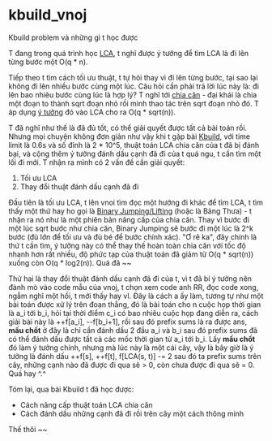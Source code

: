 # kbuild_vnoj
Kbuild problem và những gì t học được

T đang trong quá trình học [LCA](https://en.wikipedia.org/wiki/Lowest_common_ancestor), t nghĩ được ý tưởng để tìm LCA là đi lên từng bước một O(q * n).
  
Tiếp theo t tìm cách tối ưu thuật, t tự hỏi thay vì đi lên từng bước, tại sao lại không đi lên nhiều bước cùng một lúc. Câu hỏi cần phải trả lời lúc này là: đi lên bao nhiêu bước cùng lúc là hợp lý? T nghĩ tới [chia căn](https://vnoi.info/wiki/algo/data-structures/sqrt-decomposition.md) - đại khái là chia một đoạn to thành sqrt đoạn nhỏ rồi mình thao tác trên sqrt đoạn nhỏ đó. T áp dụng [ý tưởng](https://vnoi.info/wiki/translate/topcoder/Range-Minimum-Query-and-Lowest-Common-Ancestor.md#thu%E1%BA%ADt-to%C3%A1n-o-n-o-sqrt-n-1) đó vào LCA cho ra O(q * sqrt(n)).
  
T đã nghĩ như thế là đã đủ tốt, có thể giải quyết được tất cả bài toán rồi. Nhưng mọi chuyện không đơn giản như vậy khi t gặp bài [Kbuild](https://oj.vnoi.info/problem/kbuild), với time limit là 0.6s và số đỉnh là 2 * 10^5, thuật toán LCA chia căn của t đã bị đánh bại, và cộng thêm ý tưởng đánh dấu cạnh đã đi của t quá ngu, t cần tìm một lối đi mới. T nhận ra mình có 2 vấn đề cần giải quyết:
1. Tối ưu LCA
2. Thay đổi thuật đánh dấu cạnh đã đi

Đầu tiên là tối ưu LCA, t lên vnoi tìm đọc một hướng đi khác để tìm LCA, t tìm thấy một thứ hay ho gọi là [Binary Jumping/Lifting](https://vnoi.info/wiki/algo/data-structures/lca-binlift.md#binary-lifting-n%C3%A2ng-nh%E1%BB%8B-ph%C3%A2n) (hoặc là Bảng Thưa) - t nhận ra nó như là một phiên bản nâng cấp của chia căn. Thay vì bước đi một lúc sqrt bước như chia căn, Binary Jumping sẽ bước đi một lúc là 2^k bước (đủ lớn để tối ưu và đủ bé để bước chính xác). "Ơ rê ka", đây chính là thứ t cần tìm, ý tưởng này có thể thay thế hoàn toàn chia căn với tốc độ nhanh hơn rất nhiều, độ phức tạp của thuật toán đã giảm từ O(q * sqrt(n)) xuống còn O(q * log2(n)). Quá đã ~~  
  
Thứ hai là thay đổi thuật đánh dấu cạnh đã đi của t, vì t đã bí ý tưởng nên đành mò vào code mẫu của vnoj, t chọn xem code anh RR, đọc code xong, ngẫm nghĩ một hồi, t mới thấy hay vl. Đây là cách a ấy làm, tương tự như một bài toán được xử lý trên đoạn thẳng, đó là bài toán cho n cuộc họp thời gian là a_i tới b_i, hỏi tại thời điểm c_i có bao nhiêu cuộc họp đang diễn ra, cách giải bài này là ++f[a_i], --f[b_i+1], rồi sau đó prefix sums là ra được ans, **mấu chốt** ở đây là chỉ cần đánh dấu 2 đầu a_i và b_i sau đó prefix sums đã có thể đánh dấu được tất cả các mốc thời gian từ a_i tới b_i. Lấy **mấu chốt** đó làm ý tưởng chính, nhưng mà lúc này là một cái cây, vậy là bây giờ là ý tưởng là đánh dấu ++f[s], ++f[t], f[LCA(s, t)] -= 2 sau đó ta prefix sums trên cây, những cạnh nào đã được đi qua sẽ > 0, còn chưa được đi qua sẽ = 0. Quá hay ^.^  

Tóm lại, qua bài Kbuild t đã học được:
- Cách nâng cấp thuật toán LCA chia căn
- Cách đánh dấu những cạnh đã đi rồi trên cây một cách thông minh

Thế thôi ~~

